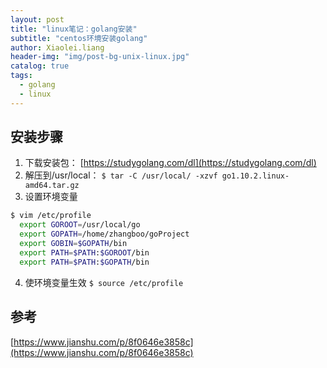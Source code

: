 ```yaml
---
layout: post
title: "linux笔记：golang安装"
subtitle: "centos环境安装golang"
author: Xiaolei.liang
header-img: "img/post-bg-unix-linux.jpg"
catalog: true
tags:
  - golang
  - linux
---
```


## 安装步骤
1. 下载安装包：
  [https://studygolang.com/dl](https://studygolang.com/dl)
2. 解压到/usr/local：
  ``$ tar -C /usr/local/ -xzvf go1.10.2.linux-amd64.tar.gz``
3. 设置环境变量
  ```sh
  $ vim /etc/profile
	export GOROOT=/usr/local/go
    export GOPATH=/home/zhangboo/goProject 
    export GOBIN=$GOPATH/bin
    export PATH=$PATH:$GOROOT/bin
    export PATH=$PATH:$GOPATH/bin
  ```
4. 使环境变量生效
  ``$ source /etc/profile``

## 参考
[https://www.jianshu.com/p/8f0646e3858c](https://www.jianshu.com/p/8f0646e3858c)
